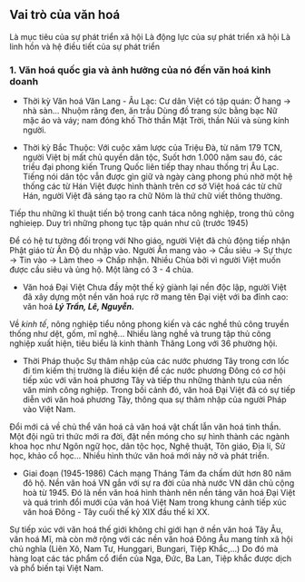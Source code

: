 ## Vai trò của văn hoá
Là mục tiêu của sự phát triển xã hội
Là động lực của sự phát triển xã hội
Là linh hồn và hệ điều tiết của sự phát triển

### 1. Văn hoá quốc gia và ảnh hưởng của nó đến văn hoá kinh doanh
- Thời kỳ Văn hoá Văn Lang - Âu Lạc:
Cư dân Việt có tập quán: Ở hang -> nhà sàn...
Nhuộm răng đen, ăn trầu
Dùng đồ trang sức bằng bạc
Nữ mặc áo và váy; nam đóng khố
Thờ thần Mặt Trời, thần Núi và sùng kính người.

- Thời kỳ Bắc Thuộc:
Với cuộc xâm lược của Triệu Đà, từ năm 179 TCN, người Việt bị mất chủ quyền dân tộc, Suốt hơn 1.000 năm sau đó, các triều đại phong kiến Trung Quốc liên tiếp thay nhau thống trị Âu Lạc.
Tiếng nói dân tộc vẫn được gìn giữ và ngày càng phong phú nhờ một hệ thống các từ Hán Việt được hình thành trên cơ sở Việt hoá các từ chữ Hán, người Việt đã sáng tạo ra chữ Nôm là thứ chữ viết thông thường.

Tiếp thu những kĩ thuật tiến bộ trong canh táca nông nghiệp, trong thủ công nghieiẹp.
Duy trì những phong tục tập quán như cũ (trước 1945)

Để có hệ tư tưởng đối trọng với Nho giáo, người Việt đã chủ động tiếp nhận Phật giáo từ Ấn Độ du nhập vào. Người Ấn mang vào -> Cầu siêu -> Sự thực -> Tin vào -> Làm theo -> Chấp nhận.
Nhiều Chùa bởi vì người Việt muốn được cầu siêu và ủng hộ. Một làng có 3 - 4 chùa.
- Văn hoá Đại Việt
Chưa đầy một thế kỷ giành lại nền độc lập, người Việt đã xây dựng một nền văn hoá rực rỡ mang tên Đại việt với ba đỉnh cao: văn hoá ***Lý Trần, Lê, Nguyễn.***

Về *kinh tế*, nông nghiệp tiểu nông phong kiến và các nghề thủ công truyền thống như dệt, gốm, mĩ nghệ... Nhiều làng nghề và trung tập thủ công nghiệp xuất hiện, tiêu biểu là kinh thành Thăng Long với 36 phường hội.
- Thời Pháp thuộc 
Sự thâm nhập của các nước phương Tây trong cơn lốc đi tìm kiếm thị trường là điều kiện để các nước phương Đông có cơ hội tiếp xúc với văn hoá phương Tây và tiếp thu những thành tựu của nền văn minh công nghiệp. Trong bối cảnh đó, văn hoá Đại Việt đã có sự tiếp diễn với văn hoá phương Tây, thông qua sự thâm nhập của người Pháp vào Việt Nam.

Đổi mới cả về chủ thể văn hoá cả văn hoá vật chất lẫn văn hoá tinh thần. Một đội ngũ tri thức mới ra đời, đặt nền móng cho sự hình thành các ngành khoa học như Ngôn ngữ học, dân tộc học, Nghệ thuật, Tôn giáo, Địa lí, Sử học, khảo cổ học... Nhiều hình thức văn hoá mới nảy nở và phát triển.
- Giai đoạn (1945-1986)
Cách mạng Tháng Tám đa chấm dứt hơn 80 năm đô hộ. Nền văn hoá VN gắn với sự ra đời của nhà nước VN dân chủ cộng hoà từ 1945. Đó là nền văn hoá hình thành nên nền tảng văn hoá Đại Việt và quá trình đổi mưới của văn hoá Việt Nam trong khung cảnh tiếp xúc văn hoá Đông - Tây cuối thế kỷ XIX đầu thế kỉ XX.

Sự tiếp xúc với văn hoá thế giới không chỉ giới hạn ở nền văn hoá Tây Âu, văn hoá Mĩ, mà còn mở rộng với các nền văn hoá Đông Âu mang tính xã hội chủ nghĩa (Liên Xô, Nam Tư, Hunggari, Bungari, Tiệp Khắc,...) Do đó mà hàng loạt các tác phẩm cổ điển của Nga, Đức, Ba Lan, Tiệp khắc được dịch và phổ biến tại Việt Nam.